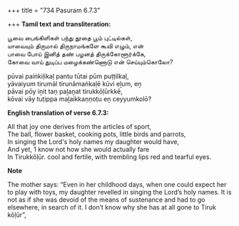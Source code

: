 +++
title = "734 Pasuram 6.7.3"

+++
**Tamil text and transliteration:**

பூவை பைங்கிளிகள் பந்து தூதை பூம் புட்டில்கள்,  
யாவையும் திருமால் திருநாமங்களே கூவி எழும், என்  
பாவை போய் இனித் தண் பழனத் திருக்கோளூர்க்கே,  
கோவை வாய் துடிப்ப மழைக்கண்ணொடு என் செய்யும்கொலோ?

pūvai paiṅkiḷikaḷ pantu tūtai pūm puṭṭilkaḷ,  
yāvaiyum tirumāl tirunāmaṅkaḷē kūvi eḻum, eṉ  
pāvai pōy iṉit taṇ paḻaṉat tirukkōḷūrkkē,  
kōvai vāy tuṭippa maḻaikkaṇṇoṭu eṉ ceyyumkolō?

**English translation of verse 6.7.3:**

All that joy one derives from the articles of sport,  
The ball, flower basket, cooking pots, little birds and parrots,  
In singing the Lord's holy names my daughter would have,  
And yet, 1 know not how she would actually fare  
In Tirukkōḷūr. cool and fertile, with trembling lips red and tearful eyes.

**Note**

The mother says: “Even in her childhood days, when one could expect her to play with toys, my daughter revelled in singing the Lord’s holy names. It is not as if she was devoid of the means of sustenance and had to go elsewhere, in search of it. I don’t know why she has at all gone to Tiruk kōḷūr”,


